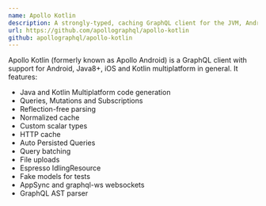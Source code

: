 ```yaml
---
name: Apollo Kotlin
description: A strongly-typed, caching GraphQL client for the JVM, Android, and Kotlin multiplatform.
url: https://github.com/apollographql/apollo-kotlin
github: apollographql/apollo-kotlin
---
```


Apollo Kotlin (formerly known as Apollo Android) is a GraphQL client with support for Android, Java8+, iOS and Kotlin multiplatform in general. It features:

* Java and Kotlin Multiplatform code generation
* Queries, Mutations and Subscriptions
* Reflection-free parsing
* Normalized cache
* Custom scalar types
* HTTP cache
* Auto Persisted Queries
* Query batching
* File uploads
* Espresso IdlingResource
* Fake models for tests
* AppSync and graphql-ws websockets
* GraphQL AST parser
